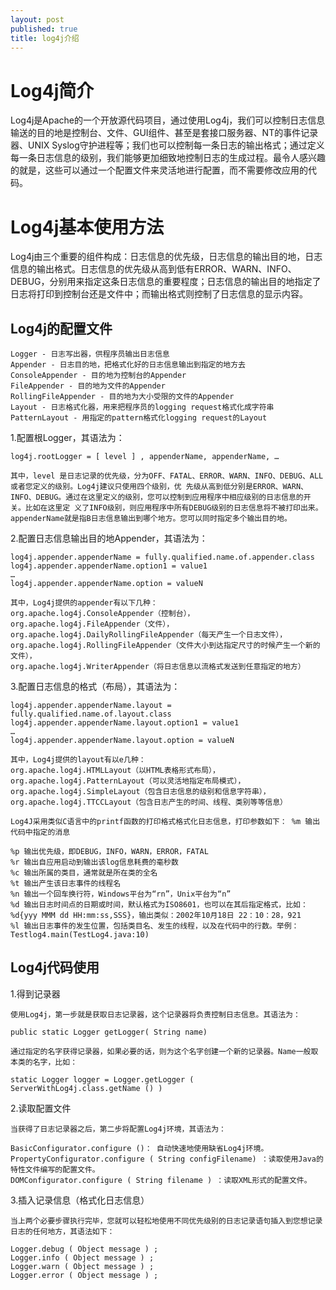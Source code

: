```yaml
---
layout: post
published: true
title: log4j介绍
---
```

# Log4j简介

Log4j是Apache的一个开放源代码项目，通过使用Log4j，我们可以控制日志信息输送的目的地是控制台、文件、GUI组件、甚至是套接口服务器、NT的事件记录器、UNIX Syslog守护进程等；我们也可以控制每一条日志的输出格式；通过定义每一条日志信息的级别，我们能够更加细致地控制日志的生成过程。最令人感兴趣的就是，这些可以通过一个配置文件来灵活地进行配置，而不需要修改应用的代码。

# Log4j基本使用方法

Log4j由三个重要的组件构成：日志信息的优先级，日志信息的输出目的地，日志信息的输出格式。日志信息的优先级从高到低有ERROR、WARN、INFO、DEBUG，分别用来指定这条日志信息的重要程度；日志信息的输出目的地指定了日志将打印到控制台还是文件中；而输出格式则控制了日志信息的显示内容。

## Log4j的配置文件 

    Logger - 日志写出器，供程序员输出日志信息 
    Appender - 日志目的地，把格式化好的日志信息输出到指定的地方去 
    ConsoleAppender - 目的地为控制台的Appender 
    FileAppender - 目的地为文件的Appender 
    RollingFileAppender - 目的地为大小受限的文件的Appender 
    Layout - 日志格式化器，用来把程序员的logging request格式化成字符串 
    PatternLayout - 用指定的pattern格式化logging request的Layout

1.配置根Logger，其语法为： 

    log4j.rootLogger = [ level ] , appenderName, appenderName, …

    其中，level 是日志记录的优先级，分为OFF、FATAL、ERROR、WARN、INFO、DEBUG、ALL或者您定义的级别。Log4j建议只使用四个级别，优 先级从高到低分别是ERROR、WARN、INFO、DEBUG。通过在这里定义的级别，您可以控制到应用程序中相应级别的日志信息的开关。比如在这里定 义了INFO级别，则应用程序中所有DEBUG级别的日志信息将不被打印出来。 appenderName就是指B日志信息输出到哪个地方。您可以同时指定多个输出目的地。

2.配置日志信息输出目的地Appender，其语法为： 

    log4j.appender.appenderName = fully.qualified.name.of.appender.class
    log4j.appender.appenderName.option1 = value1
    …
    log4j.appender.appenderName.option = valueN

    其中，Log4j提供的appender有以下几种：
    org.apache.log4j.ConsoleAppender（控制台），
    org.apache.log4j.FileAppender（文件），
    org.apache.log4j.DailyRollingFileAppender（每天产生一个日志文件），
    org.apache.log4j.RollingFileAppender（文件大小到达指定尺寸的时候产生一个新的文件），
    org.apache.log4j.WriterAppender（将日志信息以流格式发送到任意指定的地方）

3.配置日志信息的格式（布局），其语法为： 

    log4j.appender.appenderName.layout = fully.qualified.name.of.layout.class
    log4j.appender.appenderName.layout.option1 = value1
    …
    log4j.appender.appenderName.layout.option = valueN

    其中，Log4j提供的layout有以e几种：
    org.apache.log4j.HTMLLayout（以HTML表格形式布局），
    org.apache.log4j.PatternLayout（可以灵活地指定布局模式），
    org.apache.log4j.SimpleLayout（包含日志信息的级别和信息字符串），
    org.apache.log4j.TTCCLayout（包含日志产生的时间、线程、类别等等信息）

    Log4J采用类似C语言中的printf函数的打印格式格式化日志信息，打印参数如下： %m 输出代码中指定的消息

    %p 输出优先级，即DEBUG，INFO，WARN，ERROR，FATAL
    %r 输出自应用启动到输出该log信息耗费的毫秒数
    %c 输出所属的类目，通常就是所在类的全名
    %t 输出产生该日志事件的线程名
    %n 输出一个回车换行符，Windows平台为“rn”，Unix平台为“n”
    %d 输出日志时间点的日期或时间，默认格式为ISO8601，也可以在其后指定格式，比如：%d{yyy MMM dd HH:mm:ss,SSS}，输出类似：2002年10月18日 22：10：28，921
    %l 输出日志事件的发生位置，包括类目名、发生的线程，以及在代码中的行数。举例：Testlog4.main(TestLog4.java:10)

## Log4j代码使用
1.得到记录器 

    使用Log4j，第一步就是获取日志记录器，这个记录器将负责控制日志信息。其语法为：

    public static Logger getLogger( String name)

    通过指定的名字获得记录器，如果必要的话，则为这个名字创建一个新的记录器。Name一般取本类的名字，比如：

    static Logger logger = Logger.getLogger ( ServerWithLog4j.class.getName () )

2.读取配置文件 

    当获得了日志记录器之后，第二步将配置Log4j环境，其语法为：

    BasicConfigurator.configure ()： 自动快速地使用缺省Log4j环境。
    PropertyConfigurator.configure ( String configFilename) ：读取使用Java的特性文件编写的配置文件。
    DOMConfigurator.configure ( String filename ) ：读取XML形式的配置文件。

3.插入记录信息（格式化日志信息） 

    当上两个必要步骤执行完毕，您就可以轻松地使用不同优先级别的日志记录语句插入到您想记录日志的任何地方，其语法如下：

    Logger.debug ( Object message ) ;
    Logger.info ( Object message ) ;
    Logger.warn ( Object message ) ;
    Logger.error ( Object message ) ;